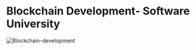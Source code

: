 # Blockchain Development- Software University

![Blockchain-development](https://github.com/user-attachments/assets/630c5532-a7dc-4d69-9294-b76aa43096a0)
